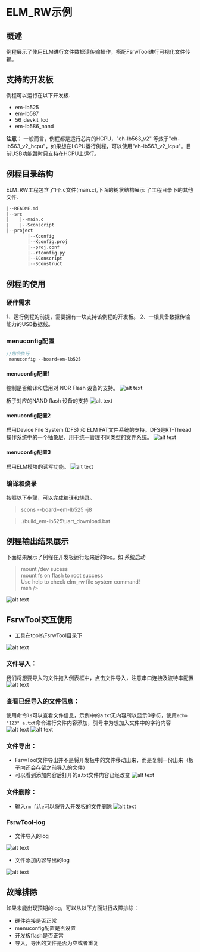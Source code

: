 # ELM_RW示例
## 概述
例程展示了使用ELM进行文件数据读传输操作，搭配FsrwTool进行可视化文件传输。

## 支持的开发板
例程可以运行在以下开发板.<br>
* em-lb525
* em-lb587
* 56_devkit_lcd
* em-lb586_nand


**注意：** 一般而言，例程都是运行芯片的HCPU，"eh-lb563_v2" 等效于"eh-lb563_v2_hcpu"，如果想在LCPU运行例程，可以使用"eh-lb563_v2_lcpu"。目前USB功能暂时只支持在HCPU上运行。

## 例程目录结构
ELM_RW工程包含了1个.c文件(main.c),下面的树状结构展示 了工程目录下的其他文件.
```c
|--README.md
|--src
|    |--main.c
|    |--Sconscript
|--project  
        |--Kconfig
        |--Kconfig.proj
        |--proj.conf
        |--rtconfig.py
        |--SConscript
        |--SConstruct
```
## 例程的使用
### 硬件需求
1、运行例程的前提，需要拥有一块支持该例程的开发板。
2、一根具备数据传输能力的USB数据线。



### menuconfig配置
```c
//指令执行
 menuconfig --board=em-lb525
```
#### menuconfig配置1
控制是否编译和启用对 NOR Flash 设备的支持。
![alt text](assets/Using_MTD_Nor_Flash.png)

板子对应的NAND flash 设备的支持
![alt text](assets/nand_flash.png)
#### menuconfig配置2
启用Device File System (DFS) 和 ELM FAT文件系统的支持。DFS是RT-Thread操作系统中的一个抽象层，用于统一管理不同类型的文件系统。
![alt text](assets/Enable_elm_chan_fatfs.png)
#### menuconfig配置3
启用ELM模块的读写功能。
![alt text](assets/Use_elm_trans_tool.png)


### 编译和烧录
按照以下步骤，可以完成编译和烧录。

> scons --board=em-lb525 -j8

> .\build_em-lb525\uart_download.bat

## 例程输出结果展示
下面结果展示了例程在开发板运行起来后的log。如
系统启动

 > mount /dev sucess\
 > mount fs on flash to root success\
 > Use help to check elm_rw file system command!\
 > msh />


![alt text](assets/elm_rw_success.png)

## FsrwTool交互使用
* 工具在tools\FsrwTool目录下

![alt text](assets/Instructions.png)

### 文件导入：
我们将想要导入的文件拖入例表框中，点击文件导入，注意串口连接及波特率配置
![alt text](assets/file_in_out.png)

### 查看已经导入的文件信息：
使用命令`ls`可以查看文件信息，示例中的a.txt无内容所以显示0字符，使用`echo "123" a.txt`命令进行文件内容添加，引号中为想加入文件中的字符内容
![alt text](assets/file.png)
![alt text](assets/add_message.png)
### 文件导出：
* FsrwTool文件导出并不是将开发板中的文件移动出来，而是复制一份出来（板子内还会存留之前导入的文件）
* 可以看到添加内容后打开的a.txt文件内容已经改变
![alt text](assets/fiel_message.png)
### 文件删除：
* 输入`rm file`可以将导入开发板的文件删除
![alt text](assets/rm_file.png)

### FsrwTool-log
* 文件导入的log

![alt text](assets/FsrwTool_log_in.png)

* 文件添加内容导出的log

![alt text](assets/FsrwTool_log_out.png)



 ## 故障排除
如果未能出现预期的log，可以从以下方面进行故障排除：
* 硬件连接是否正常
* menuconfig配置是否设置
* 开发板flash是否正常
* 导入，导出的文件是否为空或者重复



